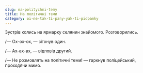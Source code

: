 ```yaml
---
slug: na-politychni-temy
title: На політичні теми
category: oi-ne-tak-ti-pany-yak-ti-pidpanky
---
```

Зустрів колись на ярмарку селянин знайомого. Розговорились.

/— Ох-ох-ох, — зітхнув один.

/— Ах-ах-ах, — відповів другий.

/— Не розмовлять на політичні теми!  — гаркнув поліцейський, проходячи мимо.
